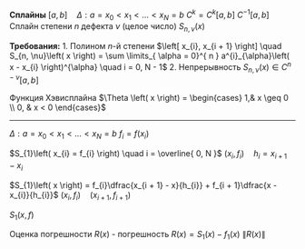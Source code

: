**Сплайны**
	$\left[ a, b \right] \quad \Delta: a = x_{0} < x_{1} < \ldots < x_{N} = b$
	$C^{k} = C^{k}\left[ a, b \right]$
	$C^{-1}\left[ a, b \right]$
	Сплайн степени $n$ дефекта $\nu$ (целое число) $S_{n, \nu}\left( x \right)$ 

**Требования:**
	1. Полином $n$-й степени
	   $\left[ x_{i}, x_{i + 1} \right] \quad S_{n, \nu}\left( x \right) = \sum \limits_{ \alpha = 0}^{ n } a^{i}_{\alpha}\left( x - x_{i} \right)^{\alpha} \quad i = 0, N - 1$
	2. Непрерывность
	   $S_{n, \nu}\left( x \right) \in C^{n - \nu}\left[ a, b \right]$

Функция Хэвисплайна
	$\Theta \left( x \right) = \begin{cases} 1,& x \geq 0 \\ 0, & x < 0 \end{cases}$


---

$\Delta: a = x_{0} < x_{1} < \ldots < x_{N} = b$
$f_{i} = f\left( x_{i} \right)$

$S_{1}\left( x_{i} = f_{i} \right) \quad i = \overline{ 0, N }$
	$\left( x_{i}, f_{i} \right) \quad h_{i} = x_{i + 1} - x_{i}$

$S_{1}\left( x \right) = f_{i}\dfrac{x_{i + 1} - x}{h_{i}} + f_{i + 1}\dfrac{x - x_{i}}{h_{i}}$
	$\left( x_{i}, f_{i} \right) \quad \left( x_{i + 1}, f_{i + 1} \right)$

$S_{1}\left( x, f \right)$


Оценка погрешности
$R\left( x \right)$ - погрешность
$R\left( x \right) = S_{1}\left( x \right) - f_{1}\left( x \right)$
$\left\| R\left( x \right) \right\|$
